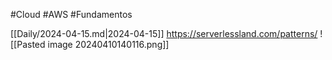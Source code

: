 #Cloud #AWS #Fundamentos

[[Daily/2024-04-15.md|2024-04-15]]
https://serverlessland.com/patterns/
![[Pasted image 20240410140116.png]]